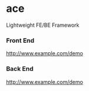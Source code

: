 ace
===

Lightweight FE/BE Framework


### Front End
http://www.example.com/demo


### Back End
http://www.example.com/demo
